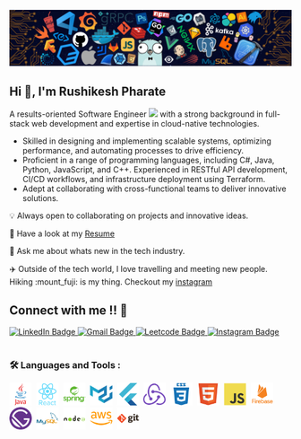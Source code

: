 
![Header banner](https://github.com/RushikeshPharate/RushikeshPharate/blob/master/media/header.png)

<div markdown="1">
    <h2>Hi 👋, I'm Rushikesh Pharate</h2>
</div>

A results-oriented Software Engineer <img src="https://media.giphy.com/media/WUlplcMpOCEmTGBtBW/giphy.gif" width="30"> with a strong background in full-stack web development and expertise in cloud-native technologies. 
- Skilled in designing and implementing scalable systems, optimizing performance, and automating processes to drive efficiency. 
- Proficient in a range of programming languages, including C#, Java, Python, JavaScript, and C++. Experienced in RESTful API development, CI/CD workflows, and infrastructure deployment using Terraform. 
- Adept at collaborating with cross-functional teams to deliver innovative solutions.

<div>
    <p>💡 Always open to collaborating on projects and innovative ideas. </p>
</div>

<div>
    <p> 📄 Have a look at my <a href=""> Resume </a> </p>
</div>

<div>
    <p> 💬 Ask me about whats new in the tech industry. </p>
    </div >
<div>
    <p> ✈️ Outside of the tech world, I love travelling and meeting new people. Hiking :mount_fuji: is my thing. Checkout my <a href="https://www.instagram.com/travelkar_rushi/">instagram </a> </p>
</div>


<div markdown="1">
    <h2>Connect with me !! 🤝 </h2>
</div>

 
<div id="badges" >
  <a href="https://www.linkedin.com/in/rushikeshpharate/">
    <img src="https://img.shields.io/badge/LinkedIn-blue?style=for-the-badge&logo=linkedin&logoColor=white" alt="LinkedIn Badge"/>
  </a>
  <a href="mailto:rushikeshpharate7@gmail.com">
    <img src="https://img.shields.io/badge/Gmail-D14836?style=for-the-badge&logo=gmail&logoColor=white" alt="Gmail Badge"/>
  </a>
  <a href="https://leetcode.com/rushikeshpharate/">
    <img src="https://img.shields.io/badge/-LeetCode-FFA116?style=for-the-badge&logo=LeetCode&logoColor=black" alt="Leetcode Badge"/>
  </a>
  <a href="https://www.instagram.com/travelkar_rushi/">
    <img src="https://img.shields.io/badge/Instagram-E4405F?style=for-the-badge&logo=instagram&logoColor=white" alt="Instagram Badge"/>
  </a>
</div>

<div >
  <img src="https://komarev.com/ghpvc/?username=RushikeshPharate&style=flat-square&color=blue" alt=""/>
</div>







### :hammer_and_wrench: Languages and Tools :

<div>
  <img src="https://github.com/devicons/devicon/blob/master/icons/java/java-original-wordmark.svg" title="Java" alt="Java" width="40" height="40"/>&nbsp;
  <img src="https://github.com/devicons/devicon/blob/master/icons/react/react-original-wordmark.svg" title="React" alt="React" width="40" height="40"/>&nbsp;
  <img src="https://github.com/devicons/devicon/blob/master/icons/spring/spring-original-wordmark.svg" title="Spring" alt="Spring" width="40" height="40"/>&nbsp;
  <img src="https://github.com/devicons/devicon/blob/master/icons/materialui/materialui-original.svg" title="Material UI" alt="Material UI" width="40" height="40"/>&nbsp;
  <img src="https://github.com/devicons/devicon/blob/master/icons/flutter/flutter-original.svg" title="Flutter" alt="Flutter" width="40" height="40"/>&nbsp;
  <img src="https://github.com/devicons/devicon/blob/master/icons/redux/redux-original.svg" title="Redux" alt="Redux " width="40" height="40"/>&nbsp;
  <img src="https://github.com/devicons/devicon/blob/master/icons/css3/css3-plain-wordmark.svg"  title="CSS3" alt="CSS" width="40" height="40"/>&nbsp;
  <img src="https://github.com/devicons/devicon/blob/master/icons/html5/html5-original.svg" title="HTML5" alt="HTML" width="40" height="40"/>&nbsp;
  <img src="https://github.com/devicons/devicon/blob/master/icons/javascript/javascript-original.svg" title="JavaScript" alt="JavaScript" width="40" height="40"/>&nbsp;
  <img src="https://github.com/devicons/devicon/blob/master/icons/firebase/firebase-plain-wordmark.svg" title="Firebase" alt="Firebase" width="40" height="40"/>&nbsp;
  <img src="https://github.com/devicons/devicon/blob/master/icons/gatsby/gatsby-original.svg" title="Gatsby"  alt="Gatsby" width="40" height="40"/>&nbsp;
  <img src="https://github.com/devicons/devicon/blob/master/icons/mysql/mysql-original-wordmark.svg" title="MySQL"  alt="MySQL" width="40" height="40"/>&nbsp;
  <img src="https://github.com/devicons/devicon/blob/master/icons/nodejs/nodejs-original-wordmark.svg" title="NodeJS" alt="NodeJS" width="40" height="40"/>&nbsp;
  <img src="https://github.com/devicons/devicon/blob/master/icons/amazonwebservices/amazonwebservices-plain-wordmark.svg" title="AWS" alt="AWS" width="40" height="40"/>&nbsp;
  <img src="https://github.com/devicons/devicon/blob/master/icons/git/git-original-wordmark.svg" title="Git" **alt="Git" width="40" height="40"/>
</div>
<!--
**RushikeshPharate/RushikeshPharate** is a ✨ _special_ ✨ repository because its `README.md` (this file) appears on your GitHub profile.

Here are some ideas to get you started:

- 🔭 I’m currently working on ...
- 🌱 I’m currently learning ...
- 👯 I’m looking to collaborate on ...
- 🤔 I’m looking for help with ...
- 💬 Ask me about ...
- 📫 How to reach me: ...
- 😄 Pronouns: ...
- ⚡ Fun fact: ...
-->
